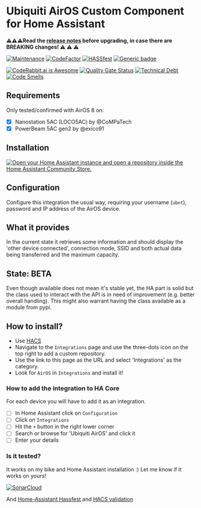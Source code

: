# Ubiquiti AirOS Custom Component for Home Assistant

**:warning::warning::warning:Read the [release notes](https://github.com/CoMPaTech/hAirOS/releases) before upgrading, in case there are BREAKING changes! :warning: :warning: :warning:**

[![Maintenance](https://img.shields.io/badge/Maintained%3F-yes-green.svg)](https://github.com/CoMPaTech/hAirOS/)
[![CodeFactor](https://www.codefactor.io/repository/github/CoMPaTech/hAirOS/badge)](https://www.codefactor.io/repository/github/CoMPaTech/hAirOS)
[![HASSfest](https://github.com/CoMPaTech/hAirOS/workflows/Validate%20with%20hassfest/badge.svg)](https://github.com/CoMPaTech/hAirOS/actions)
[![Generic badge](https://img.shields.io/github/v/release/CoMPaTech/hAirOS)](https://github.com/CoMPaTech/hAirOS)

[![CodeRabbit.ai is Awesome](https://img.shields.io/badge/AI-orange?label=CodeRabbit&color=orange&link=https%3A%2F%2Fcoderabbit.ai)](https://coderabbit.ai)
[![Quality Gate Status](https://sonarcloud.io/api/project_badges/measure?project=CoMPaTech_hAirOS&metric=alert_status)](https://sonarcloud.io/summary/new_code?id=CoMPaTech_hAirOS)
[![Technical Debt](https://sonarcloud.io/api/project_badges/measure?project=CoMPaTech_hAirOS&metric=sqale_index)](https://sonarcloud.io/summary/new_code?id=CoMPaTech_hAirOS)
[![Code Smells](https://sonarcloud.io/api/project_badges/measure?project=CoMPaTech_hAirOS&metric=code_smells)](https://sonarcloud.io/summary/new_code?id=CoMPaTech_hAirOS)

## Requirements

Only tested/confirmed with AirOS 8 on:

- [x] Nanostation 5AC (LOCO5AC) by @CoMPaTech
- [x] PowerBeam 5AC gen2 by @exico91

## Installation

[![Open your Home Assistant instance and open a repository inside the Home Assistant Community Store.](https://my.home-assistant.io/badges/hacs_repository.svg)](https://my.home-assistant.io/redirect/hacs_repository/?owner=CoMPaTech&repository=hAirOShAirOhAirOSntegrations)

## Configuration

Configure this integration the usual way, requiring your username (`ubnt`), password and IP address of the AirOS device.

## What it provides

In the current state it retrieves some information and should display the 'other device connected', connection mode, SSID and both actual data being transferred and the maximum capacity.

## State: BETA

Even though available does not mean it's stable yet, the HA part is solid but the class used to interact with the API is in need of improvement (e.g. better overall handling). This might also warrant having the class available as a module from pypi.

## How to install?

- Use [HACS](https://hacs.xyz)
- Navigate to the `Integrations` page and use the three-dots icon on the top right to add a custom repository.
- Use the link to this page as the URL and select 'Integrations' as the category.
- Look for `AirOS` in `Integrations` and install it!

### How to add the integration to HA Core

For each device you will have to add it as an integration.

- [ ] In Home Assistant click on `Configuration`
- [ ] Click on `Integrations`
- [ ] Hit the `+` button in the right lower corner
- [ ] Search or browse for 'Ubiquiti AirOS' and click it
- [ ] Enter your details

### Is it tested?

It works on my bike and Home Assistant installation :) Let me know if it works on yours!

[![SonarCloud](https://sonarcloud.io/images/project_badges/sonarcloud-black.svg)](https://sonarcloud.io/summary/new_code?id=CoMPaTech_hAirOS)

And [Home-Assistant Hassfest](https://github.com/home-assistant/actions) and [HACS validation](https://github.com/hacs/action)
